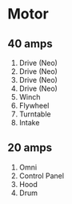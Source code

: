# Motor

## 40 amps

1. Drive (Neo)
2. Drive (Neo)
3. Drive (Neo)
4. Drive (Neo)
5. Winch
6. Flywheel
7. Turntable
8. Intake

## 20 amps

1. Omni
2. Control Panel
3. Hood
4. Drum
